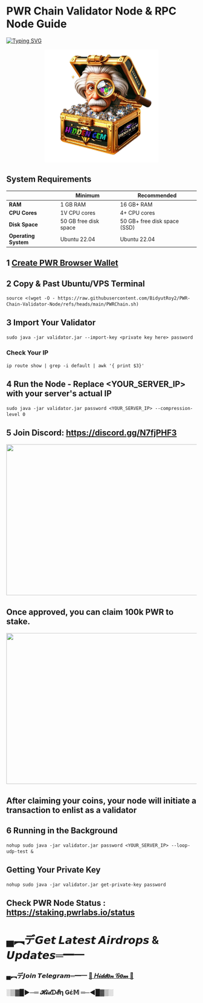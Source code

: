 # PWR Chain Validator Node & RPC Node Guide

[![Typing SVG](https://readme-typing-svg.demolab.com?font=Fira+Code&pause=1000&width=435&lines=Wellcome+To+HiddenGem)](https://git.io/typing-svg)

<p align="center">
<img src='https://github.com/BidyutRoy2/BidyutRoy2/blob/main/Logo_BG.png' style="width:300px;height:300px;">

## System Requirements

|                |       Minimum            |       Recommended            |
|----------------|--------------------------|------------------------------|
| **RAM**        | 1 GB RAM                 | 16 GB+ RAM                   |
| **CPU Cores**  | 1V CPU cores             | 4+ CPU cores                 |
| **Disk Space** | 50 GB free disk space    | 50 GB+ free disk space (SSD) |
| **Operating System** | Ubuntu 22.04       | Ubuntu 22.04                 |

## 1 [Create PWR Browser Wallet](https://chromewebstore.google.com/u/3/detail/pwr-wallet/kennjipeijpeengjlogfdjkiiadhbmjl)

## 2 Copy & Past Ubuntu/VPS Terminal
```
source <(wget -O - https://raw.githubusercontent.com/BidyutRoy2/PWR-Chain-Validator-Node/refs/heads/main/PWRChain.sh)
```

## 3 Import Your Validator
```
sudo java -jar validator.jar --import-key <private key here> password
```

### Check Your IP 
```
ip route show | grep -i default | awk '{ print $3}'
```

## 4 Run the Node - Replace <YOUR_SERVER_IP> with your server's actual IP
```
sudo java -jar validator.jar password <YOUR_SERVER_IP> --compression-level 0
```

## 5 Join Discord: https://discord.gg/N7fjPHF3
  
<p align="center">
<img src='https://github.com/user-attachments/assets/03404769-d35b-424f-a720-9dca4d8c7a11' style="width:800px;height:400px;">
</p>

## Once approved, you can claim 100k PWR to stake.

<p align="center">
<img src='https://github.com/user-attachments/assets/448d2a2a-b8c0-4f0a-9c26-79264474d978' style="width:800px;height:400px;">
</p>
  
## After claiming your coins, your node will initiate a transaction to enlist as a validator

## 6 Running in the Background
```
nohup sudo java -jar validator.jar password <YOUR_SERVER_IP> --loop-udp-test &
```

## Getting Your Private Key
```
nohup sudo java -jar validator.jar get-private-key password
```

## Check PWR Node Status : https://staking.pwrlabs.io/status

# ▄︻デ𝙂𝙚𝙩 𝙇𝙖𝙩𝙚𝙨𝙩 𝘼𝙞𝙧𝙙𝙧𝙤𝙥𝙨 & 𝙐𝙥𝙙𝙖𝙩𝙚𝙨═━一

### ▄︻デ𝙅𝙤𝙞𝙣 𝙏𝙚𝙡𝙚𝙜𝙧𝙖𝙢═━一 [🎀  𝐻𝒾𝒹𝒹𝑒𝓃 𝒢𝑒𝓂  🎀](https://t.me/hiddengemnews) 

### ░▒▓█►─═  𝓗𝓲𝒹ᗪ𝓔η Ǥέ𝕄 ═─◄█▓▒░
